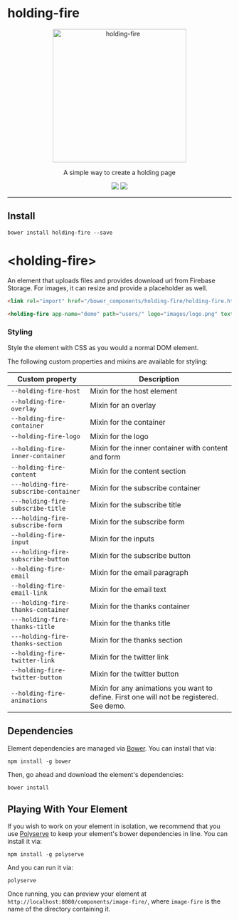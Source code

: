 # holding-fire

<p align="center">
  <img alt="holding-fire" src="HoldingFire400.png" width="300">
</p>

<p align="center">
A simple way to create a holding page
</p>

<p align="center">
  <a href="https://webcomponents.org/element/convoo/holding-fire"><img src="https://img.shields.io/badge/webcomponents.org-published-blue.svg"></a>
  <a href="https://gitter.im/convoo/general"><img src="https://img.shields.io/badge/gitter-join%20chat-brightgreen.svg"></a>
</p>

---

## Install 

```
bower install holding-fire --save
```

# \<holding-fire\>

An element that uploads files and provides download url from Firebase Storage. For images, it can resize and provide a placeholder as well.

```html
<link rel="import" href="/bower_components/holding-fire/holding-fire.html">
```
```html
<holding-fire app-name="demo" path="users/" logo="images/logo.png" text="Website coming soon! Subscribe to find out when we launch!" email="hello@convoo.me"></holding-fire>
```


### Styling

Style the element with CSS as you would a normal DOM element. 

The following custom properties and mixins are available for styling:

| Custom property | Description |
| --- | --- |
| `--holding-fire-host` | Mixin for the host element |
| `--holding-fire-overlay` | Mixin for an overlay |
| `--holding-fire-container` | Mixin for the container |
| `--holding-fire-logo` | Mixin for the logo |
| `--holding-fire-inner-container` | Mixin for the inner container with content and form |
| `--holding-fire-content` | Mixin for the content section |
| `---holding-fire-subscribe-container` | Mixin for the subscribe container|
| `---holding-fire-subscribe-title` | Mixin for the subscribe title|
| `---holding-fire-subscribe-form` | Mixin for the subscribe form|
| `--holding-fire-input` | Mixin for the inputs |
| `---holding-fire-subscribe-button` | Mixin for the subscribe button|
| `--holding-fire-email` | Mixin for the email paragraph |
| `--holding-fire-email-link` | Mixin for the email text |
| `---holding-fire-thanks-container` | Mixin for the thanks container|
| `---holding-fire-thanks-title` | Mixin for the thanks title|
| `---holding-fire-thanks-section` | Mixin for the thanks section|
| `--holding-fire-twitter-link` | Mixin for the twitter link |
| `--holding-fire-twitter-button` | Mixin for the twitter button |
| `--holding-fire-animations` | Mixin for any animations you want to define. First one will not be registered. See demo. |


## Dependencies

Element dependencies are managed via [Bower](http://bower.io/). You can
install that via:

    npm install -g bower

Then, go ahead and download the element's dependencies:

    bower install


## Playing With Your Element

If you wish to work on your element in isolation, we recommend that you use
[Polyserve](https://github.com/PolymerLabs/polyserve) to keep your element's
bower dependencies in line. You can install it via:

    npm install -g polyserve

And you can run it via:

    polyserve

Once running, you can preview your element at
`http://localhost:8080/components/image-fire/`, where `image-fire` is the name of the directory containing it.
